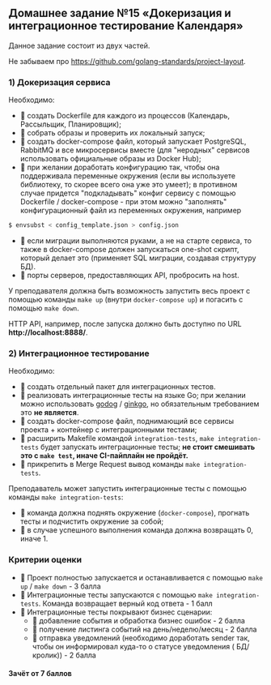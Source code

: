 ## Домашнее задание №15 «Докеризация и интеграционное тестирование Календаря»

Данное задание состоит из двух частей.

Не забываем про https://github.com/golang-standards/project-layout.

### 1) Докеризация сервиса
Необходимо:

* 🔴 создать Dockerfile для каждого из процессов (Календарь, Рассыльщик, Планировщик);
* 🔴 собрать образы и проверить их локальный запуск;
* 🔴 создать docker-compose файл, который запускает PostgreSQL, RabbitMQ и все микросервисы вместе
(для "неродных" сервисов использовать официальные образы из Docker Hub);
* 🔴 при желании доработать конфигурацию так, чтобы она поддерживала переменные окружения
(если вы используете библиотеку, то скорее всего она уже это умеет); в противном случае
придется "подкладывать" конфиг сервису с помощью Dockerfile / docker-compose -
при этом можно "заполнять" конфигурационный файл из переменных окружения, например
```bash
$ envsubst < config_template.json > config.json
```

* 🔴 если миграции выполняются руками, а не на старте сервиса, то также в docker-compose
должен запускаться one-shot скрипт, который делает это (применяет SQL миграции,
создавая структуру БД).
* 🔴 порты серверов, предоставляющих API, пробросить на host.

У преподавателя должна быть возможность запустить весь проект с помощью команды
`make up` (внутри `docker-compose up`) и погасить с помощью `make down`.

HTTP API, например, после запуска должно быть доступно по URL **http://localhost:8888/**.

### 2) Интеграционное тестирование
Необходимо:

* 🔴 создать отдельный пакет для интеграционных тестов.
* 🔴 реализовать интеграционные тесты на языке Go; при желании можно использовать
[godog](https://github.com/cucumber/godog) / [ginkgo](https://github.com/onsi/ginkgo), но
обязательным требованием это **не является**.
* 🔴 создать docker-compose файл, поднимающий все сервисы проекта + контейнер с интеграционными тестами;
* 🔴 расширить Makefile командой `integration-tests`, `make integration-tests` будет запускать интеграционные тесты;
**не стоит смешивать это с `make test`, иначе CI-пайплайн не пройдёт.**
* 🔴 прикрепить в Merge Request вывод команды `make integration-tests`.

Преподаватель может запустить интеграционные тесты с помощью команды `make integration-tests`:

- 🔴 команда должна поднять окружение (`docker-compose`), прогнать тесты и подчистить окружение за собой;
- 🔴 в случае успешного выполнения команда должна возвращать 0, иначе 1.

### Критерии оценки

- 🔴 Проект полностью запускается и останавливается с помощью `make up` / `make down` - 3 балла
- 🔴 Интеграционные тесты запускаются с помощью `make integration-tests`. Команда возвращает верный код ответа - 1 балл
- 🔴 Интеграционные тесты покрывают бизнес сценарии:
  - 🔴 добавление события и обработка бизнес ошибок - 2 балла
  - 🔴 получение листинга событий на день/неделю/месяц - 2 балла
  - 🔴 отправка уведомлений (необходимо доработать sender так, чтобы он информировал куда-то о статусе уведомления (
    БД/кролик)) - 2 балла

#### Зачёт от 7 баллов
